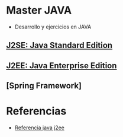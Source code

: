 # Master JAVA
* Desarrollo y ejercicios en JAVA

## [J2SE: Java Standard Edition](J2SE/)
## [J2EE: Java Enterprise Edition](J2EE/)
## [Spring Framework]
# Referencias
* [Referencia java j2ee](https://docs.oracle.com/javaee/7/tutorial/index.html)